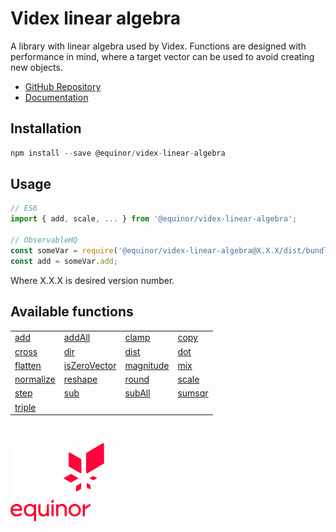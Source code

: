 # Videx linear algebra

A library with linear algebra used by Videx. Functions are designed with performance in mind, where a target vector can be used to avoid creating new objects.

- [GitHub Repository](https://github.com/equinor/videx-linear-algebra)
- [Documentation](https://equinor.github.io/videx-linear-algebra)

## Installation
```js
npm install --save @equinor/videx-linear-algebra
```

## Usage

```js
// ES6
import { add, scale, ... } from '@equinor/videx-linear-algebra';

// ObservableHQ
const someVar = require('@equinor/videx-linear-algebra@X.X.X/dist/bundle.umd.js');
const add = someVar.add;
```
Where X.X.X is desired version number.

## Available functions

<table style="width:auto;">
  <tr>
    <td><a href="https://equinor.github.io/videx-linear-algebra/modules/_index_.html#add">add</a></td>
    <td><a href="https://equinor.github.io/videx-linear-algebra/modules/_index_.html#addall">addAll</a></td>
    <td><a href="https://equinor.github.io/videx-linear-algebra/modules/_index_.html#clamp">clamp</a></td>
    <td><a href="https://equinor.github.io/videx-linear-algebra/modules/_index_.html#copy">copy</a></td>
  </tr>
  <tr>
    <td><a href="https://equinor.github.io/videx-linear-algebra/modules/_index_.html#cross">cross</a></td>
    <td><a href="https://equinor.github.io/videx-linear-algebra/modules/_index_.html#dir">dir</a></td>
    <td><a href="https://equinor.github.io/videx-linear-algebra/modules/_index_.html#dist">dist</a></td>
    <td><a href="https://equinor.github.io/videx-linear-algebra/modules/_index_.html#dot">dot</a></td>
  </tr>
  <tr>
    <td><a href="https://equinor.github.io/videx-linear-algebra/modules/_index_.html#flatten">flatten</a></td>
    <td><a href="https://equinor.github.io/videx-linear-algebra/modules/_index_.html#iszerovector">isZeroVector</a></td>
    <td><a href="https://equinor.github.io/videx-linear-algebra/modules/_index_.html#magnitude">magnitude</a></td>
    <td><a href="https://equinor.github.io/videx-linear-algebra/modules/_index_.html#mix">mix</a></td>
  </tr>
  <tr>
    <td><a href="https://equinor.github.io/videx-linear-algebra/modules/_index_.html#normalize">normalize</a></td>
    <td><a href="https://equinor.github.io/videx-linear-algebra/modules/_index_.html#reshape">reshape</a></td>
    <td><a href="https://equinor.github.io/videx-linear-algebra/modules/_index_.html#round">round</a></td>
    <td><a href="https://equinor.github.io/videx-linear-algebra/modules/_index_.html#scale">scale</a></td>
  </tr>
  <tr>
    <td><a href="https://equinor.github.io/videx-linear-algebra/modules/_index_.html#step">step</a></td>
    <td><a href="https://equinor.github.io/videx-linear-algebra/modules/_index_.html#sub">sub</a></td>
    <td><a href="https://equinor.github.io/videx-linear-algebra/modules/_index_.html#suball">subAll</a></td>
    <td><a href="https://equinor.github.io/videx-linear-algebra/modules/_index_.html#sumsqr">sumsqr</a></td>
  </tr>
  <tr>
    <td><a href="https://equinor.github.io/videx-linear-algebra/modules/_index_.html#triple">triple</a></td>
  </tr>
</table>

<br/>

![Equinor Logo](images/equinor-logo.png)
